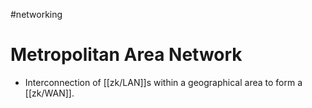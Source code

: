 #networking
# Metropolitan Area Network
- Interconnection of [[zk/LAN]]s within a geographical area to form a [[zk/WAN]].